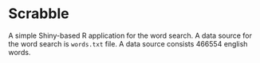 # Scrabble

A simple Shiny-based R application for the word search.
A data source for the word search is `words.txt` file. A data source consists 466554 english words. 